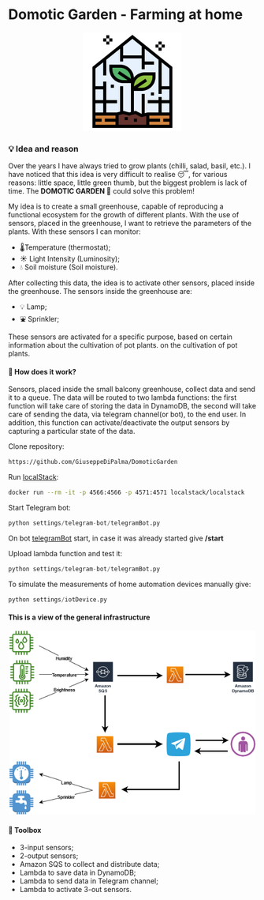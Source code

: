 # Domotic Garden - Farming at home

<p align="center">
    <img src="resources/greenhouse.png" width=200/>
</p>

### 💡 Idea and reason

Over the years I have always tried to grow plants (chilli, salad, basil, etc.). I have noticed that this idea is very difficult to realise 😴, for various reasons: little space, little green thumb, but the biggest problem is lack of time. 
The **DOMOTIC GARDEN 🎍** could solve this problem!

My idea is to create a small greenhouse, capable of reproducing a functional ecosystem for the growth of different plants. With the use of sensors, placed in the greenhouse, I want to retrieve the parameters of the plants.
With these sensors I can monitor:

* 🌡Temperature (thermostat);
* ☀ Light Intensity (Luminosity);
* 💧 Soil moisture (Soil moisture).

After collecting this data, the idea is to activate other sensors, placed inside the greenhouse.
The sensors inside the greenhouse are:

* 💡 Lamp;
* ⛲ Sprinkler;

These sensors are activated for a specific purpose, based on certain information about the cultivation of pot plants.
on the cultivation of pot plants.

#### 🎈 How does it work?

Sensors, placed inside the small balcony greenhouse, collect data and send it to a queue. The data will be routed to two lambda functions: the first function will take care of storing the data in DynamoDB, the second will take care of sending the data, via telegram channel(or bot), to the end user. In addition, this function can activate/deactivate the output sensors by capturing a particular state of the data.

Clone repository:
```bash
https://github.com/GiuseppeDiPalma/DomoticGarden
```

Run [localStack](https://localstack.cloud/):
```bash
docker run --rm -it -p 4566:4566 -p 4571:4571 localstack/localstack
```

Start Telegram bot:
```python
python settings/telegram-bot/telegramBot.py
```

On bot [telegramBot](https://t.me/domoticgarden_bot) start, in case it was already started give **/start**

Upload lambda function and test it:
```python
python settings/telegram-bot/telegramBot.py
```

To simulate the measurements of home automation devices manually give: 
```python
python settings/iotDevice.py
```

#### This is a view of the general infrastructure

<p align="center">
    <img src="resources/infrastructure.png" width=500/>
</p>

#### 🧰 Toolbox

* 3-input sensors;
* 2-output sensors;
* Amazon SQS to collect and distribute data;
* Lambda to save data in DynamoDB;
* Lambda to send data in Telegram channel;
* Lambda to activate 3-out sensors.
